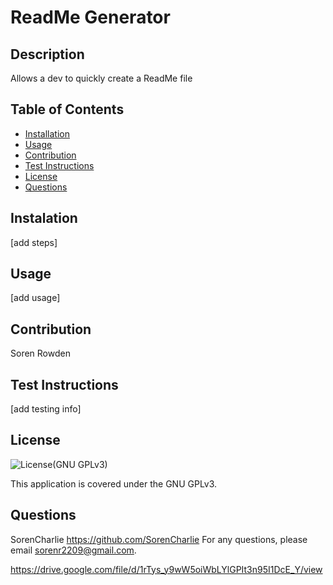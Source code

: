 
# ReadMe Generator

## Description
Allows a dev to quickly create a ReadMe file

## Table of Contents
- [Installation](#installation)
- [Usage](#usage)
- [Contribution](#contribution)
- [Test Instructions](#test-instructions)
- [License](#license)
- [Questions](#questions)

## Instalation
[add steps]

## Usage
[add usage]

## Contribution
Soren Rowden

## Test Instructions
[add testing info]

## License
![License](https://img.shields.io/badge/License-GPLv3-blue.svg)(GNU GPLv3)

This application is covered under the GNU GPLv3.

## Questions
SorenCharlie https://github.com/SorenCharlie 
For any questions, please email sorenr2209@gmail.com.

https://drive.google.com/file/d/1rTys_y9wW5oiWbLYlGPIt3n95I1DcE_Y/view
